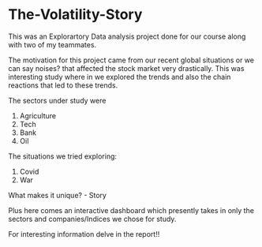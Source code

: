 # The-Volatility-Story

This was an Explorartory Data analysis project done for our course along with two of my teammates. 

The motivation for this project came from our recent global situations or we can say noises? that affected the stock market very drastically. This was interesting  study where in we explored the trends and also the chain reactions that led to these trends.

The sectors under study were 
1) Agriculture
2) Tech
3) Bank
4) Oil

The situations we tried exploring:
1) Covid
2) War

What makes it unique? -  Story

Plus here comes an interactive dashboard which presently takes in only the sectors and companies/Indices we chose for study.

For interesting information delve in the report!!
